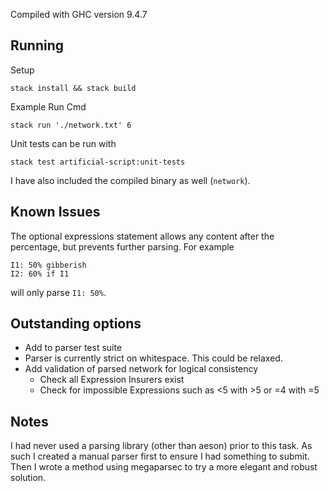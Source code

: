 Compiled with GHC version 9.4.7

## Running

Setup
```
stack install && stack build
```

Example Run Cmd
```
stack run './network.txt' 6
```

Unit tests can be run with
```
stack test artificial-script:unit-tests  
```

I have also included the compiled binary as well (`network`).

## Known Issues

The optional expressions statement allows any content after the percentage, but prevents further parsing. For example
```
I1: 50% gibberish
I2: 60% if I1
```
will only parse `I1: 50%`.

## Outstanding options
- Add to parser test suite
- Parser is currently strict on whitespace. This could be relaxed.
- Add validation of parsed network for logical consistency
  - Check all Expression Insurers exist
  - Check for impossible Expressions such as <5 with >5 or =4 with =5

## Notes

I had never used a parsing library (other than aeson) prior to this task. As such I created a manual parser first to ensure I had something to submit. Then I wrote a method using megaparsec to try a more elegant and robust solution.